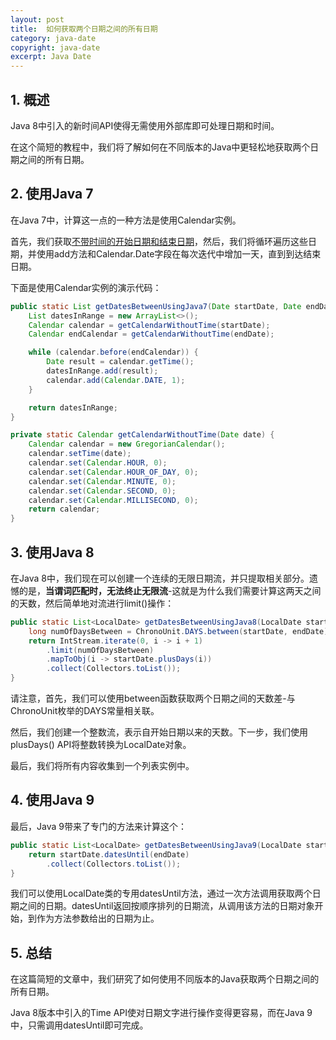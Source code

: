 ```yaml
---
layout: post
title:  如何获取两个日期之间的所有日期
category: java-date
copyright: java-date
excerpt: Java Date
---
```


## 1. 概述

Java 8中引入的新时间API使得无需使用外部库即可处理日期和时间。

在这个简短的教程中，我们将了解如何在不同版本的Java中更轻松地获取两个日期之间的所有日期。

## 2. 使用Java 7

在Java 7中，计算这一点的一种方法是使用Calendar实例。

首先，我们获取[不带时间的开始日期和结束日期](https://www.baeldung.com/java-date-without-time)，然后，我们将循环遍历这些日期，并使用add方法和Calendar.Date字段在每次迭代中增加一天，直到到达结束日期。

下面是使用Calendar实例的演示代码：

```java
public static List getDatesBetweenUsingJava7(Date startDate, Date endDate) {
    List datesInRange = new ArrayList<>();
    Calendar calendar = getCalendarWithoutTime(startDate);
    Calendar endCalendar = getCalendarWithoutTime(endDate);

    while (calendar.before(endCalendar)) {
        Date result = calendar.getTime();
        datesInRange.add(result);
        calendar.add(Calendar.DATE, 1);
    }

    return datesInRange;
}

private static Calendar getCalendarWithoutTime(Date date) {
    Calendar calendar = new GregorianCalendar();
    calendar.setTime(date);
    calendar.set(Calendar.HOUR, 0);
    calendar.set(Calendar.HOUR_OF_DAY, 0);
    calendar.set(Calendar.MINUTE, 0);
    calendar.set(Calendar.SECOND, 0);
    calendar.set(Calendar.MILLISECOND, 0);
    return calendar;
}
```

## 3. 使用Java 8

在Java 8中，我们现在可以创建一个连续的无限日期流，并只提取相关部分。遗憾的是，**当谓词匹配时，无法终止无限流**-这就是为什么我们需要计算这两天之间的天数，然后简单地对流进行limit()操作：

```java
public static List<LocalDate> getDatesBetweenUsingJava8(LocalDate startDate, LocalDate endDate) {
    long numOfDaysBetween = ChronoUnit.DAYS.between(startDate, endDate); 
    return IntStream.iterate(0, i -> i + 1)
        .limit(numOfDaysBetween)
        .mapToObj(i -> startDate.plusDays(i))
        .collect(Collectors.toList()); 
}
```

请注意，首先，我们可以使用between函数获取两个日期之间的天数差-与ChronoUnit枚举的DAYS常量相关联。

然后，我们创建一个整数流，表示自开始日期以来的天数。下一步，我们使用plusDays() API将整数转换为LocalDate对象。

最后，我们将所有内容收集到一个列表实例中。

## 4. 使用Java 9

最后，Java 9带来了专门的方法来计算这个：

```java
public static List<LocalDate> getDatesBetweenUsingJava9(LocalDate startDate, LocalDate endDate) {
    return startDate.datesUntil(endDate)
        .collect(Collectors.toList());
}
```

我们可以使用LocalDate类的专用datesUntil方法，通过一次方法调用获取两个日期之间的日期。datesUntil返回按顺序排列的日期流，从调用该方法的日期对象开始，到作为方法参数给出的日期为止。

## 5. 总结

在这篇简短的文章中，我们研究了如何使用不同版本的Java获取两个日期之间的所有日期。

Java 8版本中引入的Time API使对日期文字进行操作变得更容易，而在Java 9中，只需调用datesUntil即可完成。